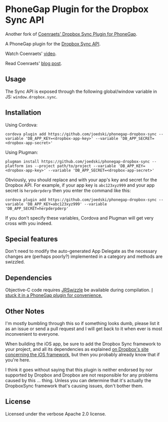 PhoneGap Plugin for the Dropbox Sync API
========================================

Another fork of [Coenraets' Dropbox Sync Plugin for PhoneGap](https://github.com/ccoenraets/phonegap-dropbox-sync).

A PhoneGap plugin for the [Dropbox Sync API](https://www.dropbox.com/developers/sync).

Watch Coenraets' [video](http://youtu.be/RYky20wV0_Y).

Read Coenraets' [blog post](http://coenraets.org).

Usage
-----

The Sync API is exposed through the following global/window variable in JS: `window.dropbox.sync`.

Installation
------------

Using Cordova: 

```
cordova plugin add https://github.com/joedski/phonegap-dropbox-sync --variable 'DB_APP_KEY=<dropbox-app-key>' --variable 'DB_APP_SECRET=<dropbox-app-secret>'
```

Using Plugman:

```
plugman install https://github.com/joedski/phonegap-dropbox-sync --platform ios --project path/to/project --variable 'DB_APP_KEY=<dropbox-app-key>' --variable 'DB_APP_SECRET=<dropbox-app-secret>'
```

Obviously, you should replace <dropbox-app-key> and <dropbox-app-secret> with your app's key and secret for the Dropbox API.  For example, if your app key is `abc123xyz999` and your app secret is `herpderpderp` then you enter the command like this:

```
cordova plugin add https://github.com/joedski/phonegap-dropbox-sync --variable 'DB_APP_KEY=abc123xyz999' --variable 'DB_APP_SECRET=herpderpderp'
```

If you don't specify these variables, Cordova and Plugman will get very cross with you indeed.

Special features
----------------

Don't need to modify the auto-generated App Delegate as the necessary changes are (perhaps poorly?) implemented in a category and methods are swizzled.

Dependencies
------------

Objective-C code requires [JRSwizzle](https://github.com/rentzsch/jrswizzle) be available during compilation.  [I stuck it in a PhoneGap plugin for convenience.](https://github.com/joedski/phonegap-jrswizzle)

Other Notes
-----------

I'm mostly bumbling through this so if something looks dumb, please list it as an issue or send a pull request and I will get back to it when ever is most inconvenient to everyone.

When building the iOS app, be sure to add the Dropbox Sync framework to your project, and all its dependencies as explained [on Dropbox's site concerning the iOS framework](https://www.dropbox.com/developers/sync/sdks/ios), but then you probably already know that if you're here.

I think it goes without saying that this plugin is neither endorsed by nor supported by Dropbox and Dropbox are not responsible for any problems caused by this ... thing.  Unless you can determine that it's actually the DropboxSync framework that's causing issues, don't bother them.

License
-------

Licensed under the verbose Apache 2.0 license.
